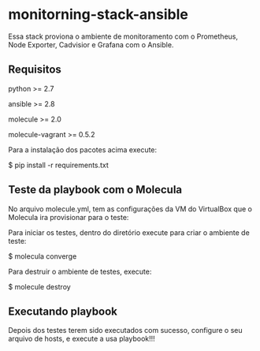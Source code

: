 monitorning-stack-ansible
=========

Essa stack proviona o ambiente de monitoramento com o Prometheus, Node Exporter, Cadvisior e Grafana com o Ansible.

Requisitos
------------

python >= 2.7

ansible >= 2.8

molecule >= 2.0

molecule-vagrant >= 0.5.2

Para a instalação dos pacotes acima execute:

  $ pip install -r requirements.txt


Teste da playbook com o Molecula
--------------

No arquivo molecule.yml, tem as configurações da VM do VirtualBox que o Molecula ira provisionar para o teste:


Para iniciar os testes, dentro do diretório execute para criar o ambiente de teste:

  $ molecula converge

Para destruir o ambiente de testes, execute:

  $ molecule destroy

Executando playbook
------------

Depois dos testes terem sido executados com sucesso, configure o seu arquivo de hosts, e execute a usa playbook!!!


